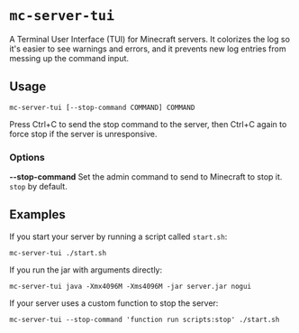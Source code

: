 # `mc-server-tui`

A Terminal User Interface (TUI) for Minecraft servers. It colorizes the log so
it's easier to see warnings and errors, and it prevents new log entries from
messing up the command input.

## Usage

```
mc-server-tui [--stop-command COMMAND] COMMAND
```

Press Ctrl+C to send the stop command to the server, then Ctrl+C again to force
stop if the server is unresponsive.

### Options

**--stop-command** Set the admin command to send to Minecraft to stop it.
`stop` by default.

## Examples

If you start your server by running a script called `start.sh`:

```
mc-server-tui ./start.sh
```

If you run the jar with arguments directly:

```
mc-server-tui java -Xmx4096M -Xms4096M -jar server.jar nogui
```

If your server uses a custom function to stop the server:

```
mc-server-tui --stop-command 'function run scripts:stop' ./start.sh
```
